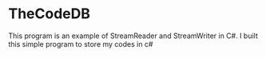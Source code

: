 # TheCodeDB
This program is an example of StreamReader and StreamWriter in C#. I built this simple program to store my codes in c#
